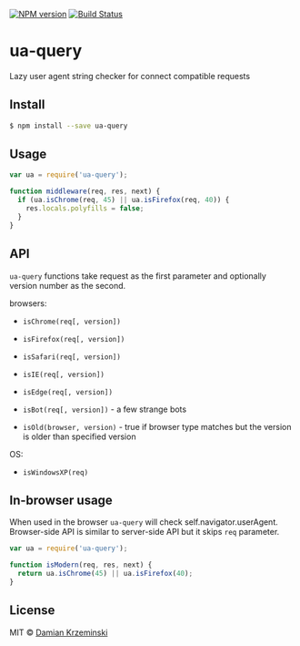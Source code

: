 [![NPM version][npm-image]][npm-url]
[![Build Status][travis-image]][travis-url]

# ua-query

Lazy user agent string checker for connect compatible requests

## Install

```sh
$ npm install --save ua-query
```

## Usage

```js
var ua = require('ua-query');

function middleware(req, res, next) {
  if (ua.isChrome(req, 45) || ua.isFirefox(req, 40)) {
    res.locals.polyfills = false;
  }
}
```

## API

`ua-query` functions take request as the first parameter and optionally version number as the second.

browsers:
- `isChrome(req[, version])`
- `isFirefox(req[, version])`
- `isSafari(req[, version])`
- `isIE(req[, version])`
- `isEdge(req[, version])`
- `isBot(req[, version])` - a few strange bots


- `isOld(browser, version)` - true if browser type matches but the version is older than specified version

OS:
- `isWindowsXP(req)`


## In-browser usage

When used in the browser `ua-query` will check self.navigator.userAgent. Browser-side API is similar to
server-side API but it skips `req` parameter.

```js
var ua = require('ua-query');

function isModern(req, res, next) {
  return ua.isChrome(45) || ua.isFirefox(40);
}
```


## License

MIT © [Damian Krzeminski](https://pirxpilot.me)

[npm-image]: https://img.shields.io/npm/v/ua-query.svg
[npm-url]: https://npmjs.org/package/ua-query

[travis-url]: https://travis-ci.org/pirxpilot/ua-query
[travis-image]: https://img.shields.io/travis/pirxpilot/ua-query.svg
